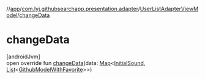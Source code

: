//[app](../../../index.md)/[com.lyj.githubsearchapp.presentation.adapter](../index.md)/[UserListAdapterViewModel](index.md)/[changeData](change-data.md)

# changeData

[androidJvm]\
open override fun [changeData](change-data.md)(data: [Map](https://kotlinlang.org/api/latest/jvm/stdlib/kotlin.collections/-map/index.html)&lt;[InitialSound](../../com.lyj.githubsearchapp.presentation.activity/index.md#-1583565500%2FClasslikes%2F-912451524), [List](https://kotlinlang.org/api/latest/jvm/stdlib/kotlin.collections/-list/index.html)&lt;[GithubModelWithFavorite](../../com.lyj.githubsearchapp.presentation.activity/index.md#948166379%2FClasslikes%2F-912451524)&gt;&gt;)
